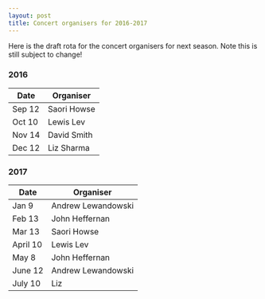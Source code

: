 ```yaml
---
layout: post
title: Concert organisers for 2016-2017
---
```


Here is the draft rota for the concert organisers for next season. Note this is still subject to change! 

### 2016

|Date|Organiser|
|----|----------|
|Sep 12|Saori Howse|
|Oct 10|Lewis Lev|
|Nov 14|David Smith|
|Dec 12|Liz Sharma|
 
### 2017 

|Date|Organiser|
|----|----------|
|Jan 9|Andrew Lewandowski|
|Feb 13|John Heffernan|
|Mar 13|Saori Howse|
|April 10|Lewis Lev|
|May 8|John Heffernan|
|June 12|Andrew Lewandowski|
|July 10|Liz|
